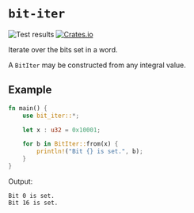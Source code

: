 # `bit-iter`

![Test results](https://github.com/ctamblyn/sudoku-solver/actions/workflows/rust.yml/badge.svg)
[![Crates.io](https://img.shields.io/crates/v/bit-iter)](https://crates.io/crates/bit-iter)

Iterate over the bits set in a word.

A `BitIter` may be constructed from any integral value.

## Example

```rust
fn main() {
    use bit_iter::*;

    let x : u32 = 0x10001;

    for b in BitIter::from(x) {
        println!("Bit {} is set.", b);
    }
}
```

Output:

```text
Bit 0 is set.
Bit 16 is set.
```

